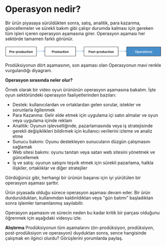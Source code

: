 # Operasyon nedir?
Bir ürün piyasaya sürüldükten sonra, satış, analitik, para kazanma, güncellemeler ve sürekli bakım gibi çalışır durumda kalması için gereken tüm işleri içeren operasyon aşamasına girer. Operasyon aşaması her sektörde tamamen farklı görünür.

![figures](https://raw.githubusercontent.com/Kodluyoruz/taskforce/main/unity-essentials/operations/figures/Foundations_UnityRT3D_1.1.5.1_operations-highlighted.png)

Prodüksiyonun dört aşamasının, son aşaması olan Operasyonun mavi renkle vurgulandığı diyagram. 

**Operasyon sırasında neler olur?**

Örnek olarak bir video oyun ürününün operasyon aşamasına bakalım. İşte oyun sektöründeki operasyon faaliyetlerinden bazıları:
- Destek: kullanıcılardan ve ortaklardan gelen sorular, istekler ve sorunlarla ilgilenmek
- Para Kazanma: Gelir elde etmek için uygulama içi satın almalar ve oyun veya uygulama içinde reklam
- Analitik: Oyunun işlevselliğinde, pazarlamasında veya iş stratejisinde gerekli değişiklikleri bildirmek için kullanıcı verilerini izleme ve analiz etme
- Sunucu bakımı: Oyunu destekleyen sunucuların düzgün çalışmasını sağlamak
- Web sitesi bakımı: oyunu tanıtan veya satan web sitesini yönetmek ve güncellemek
- İş ve satış: oyunun satışını teşvik etmek için sürekli pazarlama, halkla ilişkiler, ortaklıklar ve diğer stratejiler

Gördüğünüz gibi, herhangi bir ürünün başarısı için iyi yürütülen bir operasyon aşaması şarttır.

Ürün piyasada olduğu sürece operasyon aşaması devam eder. Bir ürün durdurulduktan, kullanımdan kaldırıldıktan veya "gün batımı” başladıktan sonra işlemler tamamlanmış sayılabilir.

Operasyon aşamasını ve sürecin neden bu kadar kritik bir parçası olduğunu öğrenmek için aşağıdaki videoyu izle.

**Alıştırma**
Prodüksiyonun tüm aşamalarını (ön-prodüksiyon, prodüksiyon, post-prodüksiyon ve operasyon) duyduktan sonra, sence hangisinde çalışmak en ilginci olurdu? Görüşlerini yorumlarda paylaş.
